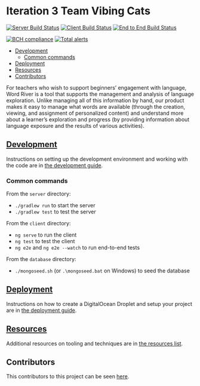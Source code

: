 
# Iteration 3 Team Vibing Cats <!-- omit in toc -->

[![Server Build Status](../../actions/workflows/server.yml/badge.svg)](../../actions/workflows/server.yml)
[![Client Build Status](../../actions/workflows/client.yaml/badge.svg)](../../actions/workflows/client.yaml)
[![End to End Build Status](../../actions/workflows/e2e.yaml/badge.svg)](../../actions/workflows/e2e.yaml)

[![BCH compliance](https://bettercodehub.com/edge/badge/UMM-CSci-3601-S21/it-3-vibing-cats?branch=main)](https://bettercodehub.com/)
[![Total alerts](https://img.shields.io/lgtm/alerts/g/UMM-CSci-3601-S21/it-3-vibing-cats.svg?logo=lgtm&logoWidth=18)](https://lgtm.com/projects/g/UMM-CSci-3601-S21/it-3-vibing-cats/alerts/)
- [Development](#development)
  - [Common commands](#common-commands)
- [Deployment](#deployment)
- [Resources](#resources)
- [Contributors](#contributors)

For teachers who wish to support beginners’ engagement with language,
Word River is a tool that supports the management and analysis of language exploration.
Unlike managing all of this information by hand, our product makes it easy to manage what words are available (through the creation, viewing, and assignment of personalized content) and understand more about a learner’s exploration and progress (by providing information about language exposure and the results of various activities).

## [Development](DEVELOPMENT.md)

Instructions on setting up the development environment and working with the code are in [the development guide](DEVELOPMENT.md).

### Common commands

From the `server` directory:
- `./gradlew run` to start the server
- `./gradlew test` to test the server

From the `client` directory:
- `ng serve` to run the client
- `ng test` to test the client
- `ng e2e` and `ng e2e --watch` to run end-to-end tests

From the `database` directory:
- `./mongoseed.sh` (or `.\mongoseed.bat` on Windows) to seed the database

## [Deployment](DEPLOYMENT.md)

Instructions on how to create a DigitalOcean Droplet and setup your project are in [the deployment guide](DEPLOYMENT.md).

## [Resources](RESOURCES.md)

Additional resources on tooling and techniques are in [the resources list](RESOURCES.md).

## Contributors

This contributors to this project can be seen [here](../../graphs/contributors).
